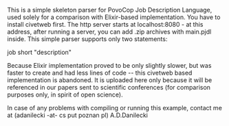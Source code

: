 This is a simple skeleton parser for PovoCop Job Description Language, used solely for a comparison with Elixir-based implementation. 
You have to install civetweb first. 
The http server starts at localhost:8080 - at this address, after running a server, you can add .zip archives with main.pjdl inside.
This simple parser supports only two statements:

job
   short "description"
   
Because Elixir implementation proved to be only slightly slower, but was faster to create and had less lines of code -- this civetweb
based implementation is abandoned. It is uploaded here only because it will be referenced in our papers sent to scientific
conferences (for comparison purposes only, in spirit of open science).

In case of any problems with compiling or running this example, contact me at (adanilecki -at- cs put poznan pl)
A.D.Danilecki
